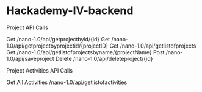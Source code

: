 # Hackademy-IV-backend

Project API Calls

Get /nano-1.0/api/getprojectbyid/{id}
Get /nano-1.0/api/getprojectbyprojectid/{projectID}
Get /nano-1.0/api/getlistofprojects
Get /nano-1.0/api/getlistofprojectsbyname/{projectName}
Post /nano-1.0/api/saveproject
Delete /nano-1.0/api/deleteproject/{id}

Project Activities API Calls

Get All Activities
/nano-1.0/api/getlistofactivities